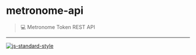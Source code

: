 # metronome-api

> 💻 Metronome Token REST API

---
[![js-standard-style](https://cdn.rawgit.com/standard/standard/master/badge.svg)](http://standardjs.com)
